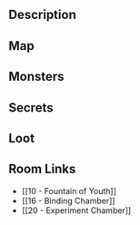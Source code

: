 
## Description

## Map

## Monsters

## Secrets

## Loot

## Room Links

*  [[10 - Fountain of Youth]]
*  [[16 - Binding Chamber]]
*  [[20 - Experiment Chamber]]